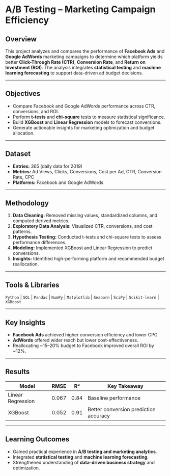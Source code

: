 # A/B Testing – Marketing Campaign Efficiency  

## Overview  
This project analyzes and compares the performance of **Facebook Ads** and **Google AdWords** marketing campaigns to determine which platform yields better **Click-Through Rate (CTR)**, **Conversion Rate**, and **Return on Investment (ROI)**. The analysis integrates **statistical testing** and **machine learning forecasting** to support data-driven ad budget decisions.

---

## Objectives  
- Compare Facebook and Google AdWords performance across CTR, conversions, and ROI.  
- Perform **t-tests** and **chi-square** tests to measure statistical significance.  
- Build **XGBoost** and **Linear Regression** models to forecast conversions.  
- Generate actionable insights for marketing optimization and budget allocation.  

---

## Dataset  
- **Entries:** 365 (daily data for 2019)  
- **Metrics:** Ad Views, Clicks, Conversions, Cost per Ad, CTR, Conversion Rate, CPC  
- **Platforms:** Facebook and Google AdWords  

---

## Methodology  
1. **Data Cleaning:** Removed missing values, standardized columns, and computed derived metrics.  
2. **Exploratory Data Analysis:** Visualized CTR, conversions, and cost patterns.  
3. **Hypothesis Testing:** Conducted t-tests and chi-square tests to assess performance differences.  
4. **Modeling:** Implemented XGBoost and Linear Regression to predict conversions.  
5. **Insights:** Identified high-performing platform and recommended budget reallocation.

---

## Tools & Libraries  
`Python` | `SQL` | `Pandas` | `NumPy` | `Matplotlib` | `Seaborn` | `SciPy` | `Scikit-learn` | `XGBoost`

---

## Key Insights  
- **Facebook Ads** achieved higher conversion efficiency and lower CPC.  
- **AdWords** offered wider reach but lower cost-effectiveness.  
- Reallocating ~15–20% budget to Facebook improved overall ROI by ~12%.

---

## Results  
| Model | RMSE | R² | Key Takeaway |
|-------|------|----|--------------|
| Linear Regression | 0.067 | 0.84 | Baseline performance |
| XGBoost | 0.052 | 0.91 | Better conversion prediction accuracy |

---

## Learning Outcomes  
- Gained practical experience in **A/B testing and marketing analytics**.  
- Integrated **statistical testing** and **machine learning forecasting**.  
- Strengthened understanding of **data-driven business strategy** and optimization.  
